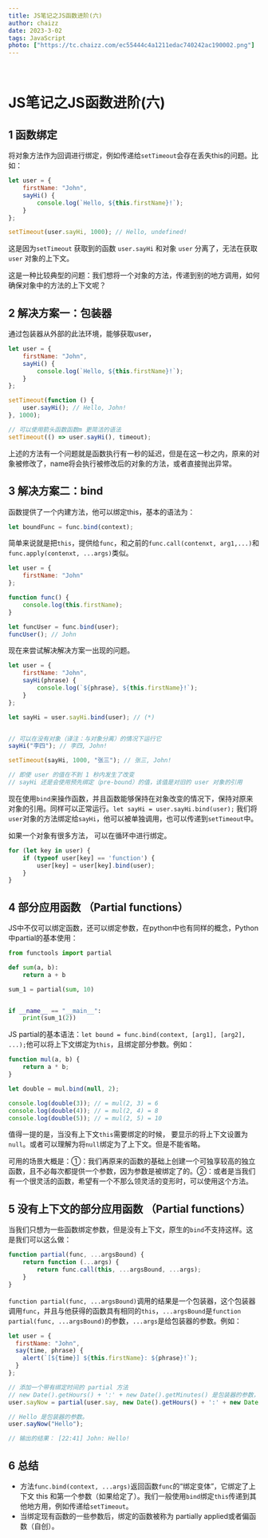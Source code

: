 ```yaml
---
title: JS笔记之JS函数进阶(六)
author: chaizz
date: 2023-3-02
tags: JavaScript
photo: ["https://tc.chaizz.com/ec55444c4a1211edac740242ac190002.png"]
---
```


​        

<!--more-->

# JS笔记之JS函数进阶(六)





## 1 函数绑定

将对象方法作为回调进行绑定，例如传递给`setTimeout`会存在丢失this的问题。比如：

```js
let user = {
    firstName: "John",
    sayHi() {
        console.log(`Hello, ${this.firstName}!`);
    }
};

setTimeout(user.sayHi, 1000); // Hello, undefined!
```

这是因为`setTimeout` 获取到的函数 `user.sayHi` 和对象 `user` 分离了，无法在获取`user` 对象的上下文。

这是一种比较典型的问题：我们想将一个对象的方法，传递到别的地方调用，如何确保对象中的方法的上下文呢？



## 2 解决方案一：包装器

通过包装器从外部的此法环境，能够获取user，

```js
let user = {
    firstName: "John",
    sayHi() {
        console.log(`Hello, ${this.firstName}!`);
    }
};

setTimeout(function () {
    user.sayHi(); // Hello, John!
}, 1000);

// 可以使用箭头函数函数m 更简洁的语法
setTimeout(() => user.sayHi(), timeout);
```



上述的方法有一个问题就是函数执行有一秒的延迟，但是在这一秒之内，原来的对象被修改了，name将会执行被修改后的对象的方法，或者直接抛出异常。

## 3 解决方案二：bind

函数提供了一个内建方法，他可以绑定this，基本的语法为：

```js
let boundFunc = func.bind(context);
```

简单来说就是把`this`，提供给`func`，和之前的`func.call(contenxt, arg1,...)`和`func.apply(contenxt, ...args)`类似。

```js
let user = {
    firstName: "John"
};

function func() {
    console.log(this.firstName);
}

let funcUser = func.bind(user);
funcUser(); // John
```



现在来尝试解决解决方案一出现的问题。

```js
let user = {
    firstName: "John",
    sayHi(phrase) {
        console.log(`${phrase}, ${this.firstName}!`);
    }
};

let sayHi = user.sayHi.bind(user); // (*)


// 可以在没有对象（译注：与对象分离）的情况下运行它
sayHi("李四"); // 李四, John!

setTimeout(sayHi, 1000, "张三"); // 张三, John!

// 即使 user 的值在不到 1 秒内发生了改变
// sayHi 还是会使用预先绑定（pre-bound）的值，该值是对旧的 user 对象的引用
```



现在使用`bind`来操作函数，并且函数能够保持在对象改变的情况下，保持对原来对象的引用。同样可以正常运行。`let sayHi = user.sayHi.bind(user);` 我们将`user`对象的方法绑定给`sayHi`，他可以被单独调用，也可以传递到`setTimeout`中。



如果一个对象有很多方法， 可以在循环中进行绑定。

```js
for (let key in user) {
    if (typeof user[key] == 'function') {
        user[key] = user[key].bind(user);
    }
}
```



## 4 部分应用函数 （Partial functions）

JS中不仅可以绑定函数，还可以绑定参数，在python中也有同样的概念，Python中partial的基本使用：

```python
from functools import partial

def sum(a, b):
    return a + b

sum_1 = partial(sum, 10)


if __name__ == "__main__":
    print(sum_1(2)) 
```



JS partial的基本语法：`let bound = func.bind(context, [arg1], [arg2], ...);`他可以将上下文绑定为`this`，且绑定部分参数。例如：

```js
function mul(a, b) {
    return a * b;
}

let double = mul.bind(null, 2);

console.log(double(3)); // = mul(2, 3) = 6
console.log(double(4)); // = mul(2, 4) = 8
console.log(double(5)); // = mul(2, 5) = 10
```



值得一提的是，当没有上下文`this`需要绑定的时候， 要显示的将上下文设置为`null`。或者可以理解为将`null`绑定为了上下文。但是不能省略。

可用的场景大概是：①：我们再原来的函数的基础上创建一个可独享较高的独立函数，且不必每次都提供一个参数，因为参数是被绑定了的。②：或者是当我们有一个很灵活的函数，希望有一个不那么领灵活的变形时，可以使用这个方法。





## 5 没有上下文的部分应用函数 （Partial functions）



当我们只想为一些函数绑定参数，但是没有上下文，原生的`bind`不支持这样。这是我们可以这么做：

```js
function partial(func, ...argsBound) {
    return function (...args) {
        return func.call(this, ...argsBound, ...args);
    }
}
```

`function partial(func, ...argsBound)`调用的结果是一个包装器，这个包装器调用`func`，并且与他获得的函数具有相同的`this`，`...argsBound`是`function partial(func, ...argsBound)`的参数，`...args`是给包装器的参数。例如：

```js
let user = {
  firstName: "John",
  say(time, phrase) {
    alert(`[${time}] ${this.firstName}: ${phrase}!`);
  }
};

// 添加一个带有绑定时间的 partial 方法
// new Date().getHours() + ':' + new Date().getMinutes() 是包装器的参数，就是...argsBound
user.sayNow = partial(user.say, new Date().getHours() + ':' + new Date().getMinutes());

// Hello 是包装器的参数。
user.sayNow("Hello");

// 输出的结果： [22:41] John: Hello!
```



## 6 总结

- 方法`func.bind(context, ...args)`返回函数`func`的“绑定变体”，它绑定了上下文 this 和第一个参数（如果给定了）。我们一般使用`bind`绑定`this`传递到其他地方用，例如传递给`setTimeout`。
- 当绑定现有函数的一些参数后，绑定的函数被称为 partially  applied或者偏函数（自创）。











































